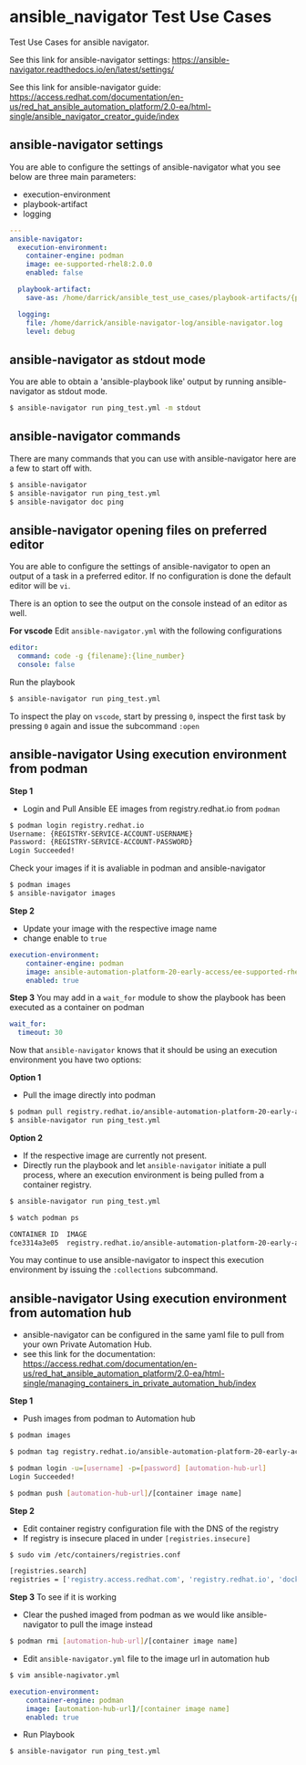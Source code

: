 # ansible_navigator Test Use Cases
Test Use Cases for ansible navigator.

See this link for ansible-navigator settings: https://ansible-navigator.readthedocs.io/en/latest/settings/

See this link for ansible-navigator guide: https://access.redhat.com/documentation/en-us/red_hat_ansible_automation_platform/2.0-ea/html-single/ansible_navigator_creator_guide/index

## ansible-navigator settings
You are able to configure the settings of ansible-navigator what you see below are three main parameters:
- execution-environment
- playbook-artifact
- logging


```yaml
---
ansible-navigator:
  execution-environment:
    container-engine: podman
    image: ee-supported-rhel8:2.0.0
    enabled: false

  playbook-artifact:
    save-as: /home/darrick/ansible_test_use_cases/playbook-artifacts/{playbook_name}-artifact-{ts_utc}.json

  logging:
    file: /home/darrick/ansible-navigator-log/ansible-navigator.log
    level: debug
  ```

## ansible-navigator as stdout mode
You are able to obtain a 'ansible-playbook like' output by running ansible-navigator as stdout mode.

  ```bash
  $ ansible-navigator run ping_test.yml -m stdout
  ```

## ansible-navigator commands
There are many commands that you can use with ansible-navigator here are a few to start off with.

  ```bash
  $ ansible-navigator
  $ ansible-navigator run ping_test.yml
  $ ansible-navigator doc ping
  ```
## ansible-navigator opening files on preferred editor
You are able to configure the settings of ansible-navigator to open an output of a task in a preferred editor. If no configuration is done the default editor will be ``vi``.

There is an option to see the output on the console instead of an editor as well.

**For vscode**
Edit ```ansible-navigator.yml``` with the following configurations

```yaml
editor:
  command: code -g {filename}:{line_number}
  console: false
```
Run the playbook

```bash
$ ansible-navigator run ping_test.yml
```
To inspect the play on ```vscode```, start by pressing ``0``, inspect the first task by pressing ``0`` again and issue the subcommand ``:open``

## ansible-navigator Using execution environment from podman

**Step 1**
- Login and Pull Ansible EE images from registry.redhat.io from ``podman``

```bash
$ podman login registry.redhat.io
Username: {REGISTRY-SERVICE-ACCOUNT-USERNAME}
Password: {REGISTRY-SERVICE-ACCOUNT-PASSWORD}
Login Succeeded!
```

Check your images if it is avaliable in podman and ansible-navigator
```bash
$ podman images
$ ansible-navigator images
```
**Step 2**
- Update your image with the respective image name
- change enable to ``true``

```yaml
execution-environment:
    container-engine: podman
    image: ansible-automation-platform-20-early-access/ee-supported-rhel8
    enabled: true
```


**Step 3**
You may add in a ```wait_for``` module to show the playbook has been executed as a container on podman

```yaml
wait_for:
  timeout: 30
```
Now that ```ansible-navigator``` knows that it should be using an execution environment you have two options:

**Option 1**
- Pull the image directly into podman
```bash
$ podman pull registry.redhat.io/ansible-automation-platform-20-early-access/ee-supported-rhel8
$ ansible-navigator run ping_test.yml
```
**Option 2**
- If the respective image are currently not present.
- Directly run the playbook and let ```ansible-navigator``` initiate a pull process, where an execution environment is being pulled from a container registry.
```bash
$ ansible-navigator run ping_test.yml
```
```bash
$ watch podman ps

CONTAINER ID  IMAGE                                                                                                 COMMAND               CREATED         STATUS             PORTS   NAMES
fce3314a3e05  registry.redhat.io/ansible-automation-platform-20-early-access/ee-supported-rhel8:latest  ansible-playbook ...  10 seconds ago  Up 10 seconds ago          ansible_runner_f4a4e932-013b-4dd3-8487-f7e45f27a40
```
You may continue to use ansible-navigator to inspect this execution environment by issuing the ```:collections``` subcommand.

## ansible-navigator Using execution environment from automation hub
* ansible-navigator can be configured in the same yaml file to pull from your own Private Automation Hub.
* see this link for the documentation: https://access.redhat.com/documentation/en-us/red_hat_ansible_automation_platform/2.0-ea/html-single/managing_containers_in_private_automation_hub/index

**Step 1**
- Push images from podman to Automation hub
```bash
$ podman images

$ podman tag registry.redhat.io/ansible-automation-platform-20-early-access/ee-supported-rhel8:latest [automation-hub-url]/ee-supported-rhel8:latest

$ podman login -u=[username] -p=[password] [automation-hub-url]
Login Succeeded!

$ podman push [automation-hub-url]/[container image name]
```
**Step 2**
- Edit container registry configuration file with the DNS of the registry
- If registry is insecure placed in under ```[registries.insecure]```
```bash
$ sudo vim /etc/containers/registries.conf

[registries.search]
registries = ['registry.access.redhat.com', 'registry.redhat.io', 'docker.io', 'automation-hub-url']
```
**Step 3**
To see if it is working
- Clear the pushed imaged from podman as we would like ansible-navigator to pull the image instead

```bash
$ podman rmi [automation-hub-url]/[container image name]
```

- Edit ```ansible-navigator.yml``` file to the image url in automation hub
```bash
$ vim ansible-nagivator.yml
```
```yaml
execution-environment:
    container-engine: podman
    image: [automation-hub-url]/[container image name]
    enabled: true
```

- Run Playbook
```bash
$ ansible-navigator run ping_test.yml
```
